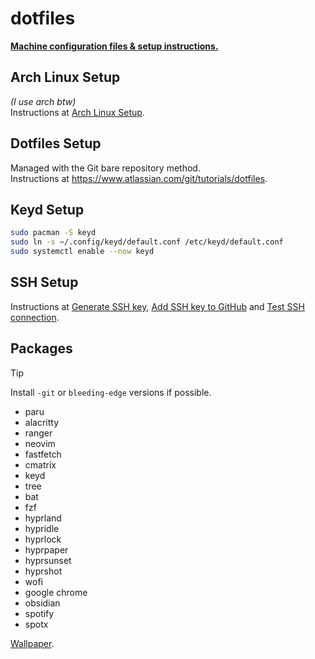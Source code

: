 # dotfiles
<ins>**Machine configuration files & setup instructions.**</ins>

## Arch Linux Setup
*(I use arch btw)*\
Instructions at [Arch Linux Setup](https://gist.github.com/alanfalconi/a413020e93fafa6f225bca14b52b69f2).

## Dotfiles Setup
Managed with the Git bare repository method.\
Instructions at https://www.atlassian.com/git/tutorials/dotfiles.

## Keyd Setup
```bash
sudo pacman -S keyd
sudo ln -s ~/.config/keyd/default.conf /etc/keyd/default.conf
sudo systemctl enable --now keyd
```

## SSH Setup
Instructions at [Generate SSH key](https://docs.github.com/en/authentication/connecting-to-github-with-ssh/generating-a-new-ssh-key-and-adding-it-to-the-ssh-agent?platform=linux), [Add SSH key to GitHub](https://docs.github.com/en/authentication/connecting-to-github-with-ssh/adding-a-new-ssh-key-to-your-github-account?platform=linux) and [Test SSH connection](https://docs.github.com/en/authentication/connecting-to-github-with-ssh/testing-your-ssh-connection?platform=linux).

## Packages
> [!TIP]
> Install `-git` or `bleeding-edge` versions if possible.
- paru
- alacritty
- ranger
- neovim
- fastfetch
- cmatrix
- keyd
- tree
- bat
- fzf
- hyprland
- hypridle
- hyprlock
- hyprpaper
- hyprsunset
- hyprshot
- wofi
- google chrome
- obsidian
- spotify
- spotx

[Wallpaper](https://www.wallpaperflare.com/sea-night-ocean-waves-4k-5k-shore-wallpaper-untjc).
